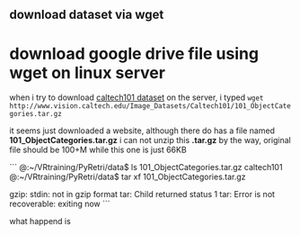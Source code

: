 download dataset via wget 
-------------------------

# download google drive file using wget on linux server

when i try to download [caltech101 dataset](http://www.vision.caltech.edu/Image_Datasets/Caltech101/) on the server, i typed 
`wget http://www.vision.caltech.edu/Image_Datasets/Caltech101/101_ObjectCategories.tar.gz`

it seems just downloaded a website, although there do has a file named **101_ObjectCategories.tar.gz**
i can not unzip this **.tar.gz** by the way, original file should be 100+M while this one is just 66KB

\```
@:~/VRtraining/PyRetri/data$ ls
101_ObjectCategories.tar.gz  caltech101
@:~/VRtraining/PyRetri/data$ tar xf 101_ObjectCategories.tar.gz

gzip: stdin: not in gzip format
tar: Child returned status 1
tar: Error is not recoverable: exiting now
\```

what happend is   
